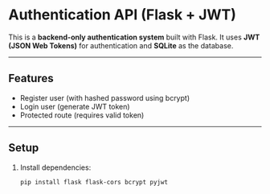 # Authentication API (Flask + JWT)

This is a **backend-only authentication system** built with Flask. It uses **JWT (JSON Web Tokens)** for authentication and **SQLite** as the database.

---

## Features
- Register user (with hashed password using bcrypt)
- Login user (generate JWT token)
- Protected route (requires valid token)

---

## Setup
1. Install dependencies:
   ```bash
   pip install flask flask-cors bcrypt pyjwt
